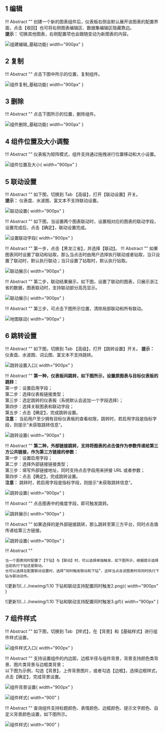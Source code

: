 ## 1 编辑

!!! Abstract ""
	创建一个新的图表组件后，仪表板右侧会默认展开该图表的配置界面，点击【收回】也可将右侧图表编辑区、数据集编辑区隐藏靠边。  
	**提示：** 切换其他图表，右侧配置项也会跟随变动为新图表的内容。

![组建编辑_基础功能](../img/dashboard_generation/2.0组建编辑基础功能.png){ width="900px" }

## 2 复制

!!! Abstract ""
	点击下图中所示的位置，复制组件。

![组件复制_基础功能](../img/dashboard_generation/2.0视图复制.png){ width="900px" }


## 3 删除

!!! Abstract ""
	点击下图所示的位置，删除组件。

![组件删除_基础功能](../img/dashboard_generation/2.0视图删除.png){ width="900px" }


## 4 组件位置及大小调整

!!! Abstract ""
	仪表板为矩阵模式，组件支持通过拖拽进行位置移动和大小设置。

![组件位置及大小](../img/dashboard_generation/2.0仪表板视图设置大小.png){ width="900px" }

## 5 联动设置

!!! Abstract ""
	如下图，切换到 Tab 【高级】，打开【联动设置】开关。  
	**提示：** 仪表盘、水波图、富文本不支持联动设置。

![联动设置](../img/dashboard_generation/2.0仪表板视图联动.png){ width="900px" }

!!! Abstract ""
	如下图，当设置两个图表联动时，设置相对应的图表的联动字段，设置完成后，点击【确定】，联动设置完成。

![设置联动字段](../img/dashboard_generation/2.0仪表板进行联动设置.png){ width="900px" }

!!! Abstract ""
	第一步，点击【黑龙江省】，并选择【联动】。
!!! Abstract ""
	如果图表同时设置了联动和钻取，那么当点击时由用户选择执行联动或者钻取，当只设置了联动时，默认执行联动；当只设置了钻取时，默认执行钻取。

![联动展示](../img/dashboard_generation/2.0点击联动按钮.png){ width="900px" }

!!! Abstract ""
	第二步，联动结果展示，如下图，设置了联动的图表，只展示浙江省的数据，图表联动时，支持联动部分高亮显示。

![联动展示](../img/dashboard_generation/2.0仪表板联动效果.png){ width="900px" }

!!! Abstract ""
	第三步，可点击下图所示位置，清除局部联动和所有联动。

![地图联动](../img/dashboard_generation/2.0仪表板联动效果清除.png){ width="900px" }

## 6 跳转设置

!!! Abstract ""
	如下图，切换到 Tab 【高级】，打开【跳转设置】开关。
	**提示：** 仪表盘、水波图、词云图、富文本不支持跳转。

![跳转设置入口](../img/dashboard_generation/2.0仪表板进行跳转设置.png){ width="900px" }

!!! Abstract ""
	**第一种，仪表板间跳转，如下图所示，设置原图表与目标仪表板的跳转：**  
	第一步：设置启用字段；  
	第二步：选择仪表板链接类型；  
	第三步：选定跳转的仪表板（系统默认会追加一个字段选择）；  
	第四步：选择关联图表和联动字段；  
	第五步：点击【确定】，完成跳转设置。  
	**注意：** 当前用户至少拥有目标仪表板的查看权限，跳转时，若启用字段是指标字段，则提示”未获取跳转信息“。

![跳转设置](../img/dashboard_generation/2.0仪表板进行跳转.png){ width="900px" }

!!! Abstract ""
	**第二种，外部链接跳转，支持将图表的点击值作为参数传递给第三方公共链接，作为第三方链接的参数：**  
	第一步：设置启用字段；  
	第二步：选择外部链接链接类型；  
	第三步：填写外部链接地址，同时支持点击字段用来拼接 URL 或者参数；  
	第四步：点击【确定】，完成跳转设置。  
	**注意：** 跳转时，若启用字段是指标字段，则提示”未获取跳转信息“。 

![跳转设置](../img/dashboard_generation/2.0仪表板跳转外部链接.png){ width="900px" }

!!! Abstract ""
	点击图表中的维度字段，即可触发跳转。

![跳转展示](../img/dashboard_generation/2.0点击跳转按钮.png){ width="900px" }


!!! Abstract ""
	如果选择的是外部链接跳转，那么跳转至第三方平台，同时点击值传递给第三方链接。

![跳转设置](../img/dashboard_generation/跳转结果_外部链接.png){ width="900px" }

!!! Abstract ""

	当一个图表同时配置了【下钻】与【联动】时，可以选择单独触发，如下图所示，根据提示选择当前执行下钻还是联动。  
	也可以选择在配置联动设置时，选择“同时触发联动和下钻”，这样当点击该图表时将同时执行下钻与联动动作。

![更新1](../../newimg/1.10 下钻和联动支持配置同时触发2.png){ width="900px" }

![更新1](../../newimg/1.10 下钻和联动支持配置同时触发3.gif){ width="900px" }

## 7 组件样式

!!! Abstract ""
	如下图，切换到 Tab 【样式】，在【背景】和【基础样式】进行组件样式设置。

![组件样式入口](../img/dashboard_generation/2.0仪表板组件样式.png){ width="900px" }

!!! Abstract ""
	支持设置组件的内边距，边框半径与组件背景，背景支持颜色类背景、图片类背景与边框类背景；  
	以下图为示例，勾选【背景】，上传背景图片，或者勾选【边框】，选择边框样式，点击【确定】，完成背景设置。

![组件背景设置](../img/dashboard_generation/2.0仪表板组件图片边框.png){ width="900px" }

![组件样式](../img/dashboard_generation/2.0仪表板组件边框选择.png){ width="900" }

!!! Abstract ""
	查询组件支持标题颜色、表情颜色、边框颜色、提示文字颜色、自定义背景颜色设置，如下图所示。

![组件样式](../img/dashboard_generation/2.0查询组件样式设置.png){ width="900" }



